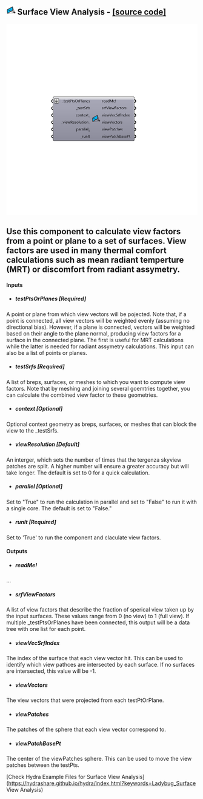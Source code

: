 ## ![](../../images/icons/Surface_View_Analysis.png) Surface View Analysis - [[source code]](https://github.com/mostaphaRoudsari/ladybug/tree/master/src/Ladybug_Surface%20View%20Analysis.py)

![](../../images/components/Surface_View_Analysis.png)

Use this component to calculate view factors from a point or plane to a set of surfaces.  View factors are used in many thermal comfort calculations such as mean radiant temperture (MRT) or discomfort from radiant assymetry. 
 -
 

#### Inputs
* ##### testPtsOrPlanes [Required]
A point or plane from which view vectors will be pojected.  Note that, if a point is connected, all view vectors will be weighted evenly (assuming no directional bias).  However, if a plane is connected, vectors will be weighted based on their angle to the plane normal, producing view factors for a surface in the connected plane.  The first is useful for MRT calculations while the latter is needed for radiant assymetry calculations.  This input can also be a list of points or planes.
* ##### testSrfs [Required]
A list of breps, surfaces, or meshes to which you want to compute view factors.  Note that by meshing and joining several goemtries together, you can calculate the combined view factor to these geometries.
* ##### context [Optional]
Optional context geometry as breps, surfaces, or meshes that can block the view to the _testSrfs.
* ##### viewResolution [Default]
An interger, which sets the number of times that the tergenza skyview patches are split.  A higher number will ensure a greater accuracy but will take longer.  The default is set to 0 for a quick calculation.
* ##### parallel [Optional]
Set to "True" to run the calculation in parallel and set to "False" to run it with a single core.  The default is set to "False."
* ##### runIt [Required]
Set to 'True' to run the component and claculate view factors.

#### Outputs
* ##### readMe!
...
* ##### srfViewFactors
A list of view factors that describe the fraction of sperical view taken up by the input surfaces.  These values range from 0 (no view) to 1 (full view).  If multiple _testPtsOrPlanes have been connected, this output will be a data tree with one list for each point.
* ##### viewVecSrfIndex
The index of the surface that each view vector hit.  This can be used to identify which view pathces are intersected by each surface.  If no surfaces are intersected, this value will be -1.
* ##### viewVectors
The view vectors that were projected from each testPtOrPlane.
* ##### viewPatches
The patches of the sphere that each view vector correspond to.
* ##### viewPatchBasePt
The center of the viewPatches sphere. This can be used to move the view patches between the testPts.


[Check Hydra Example Files for Surface View Analysis](https://hydrashare.github.io/hydra/index.html?keywords=Ladybug_Surface View Analysis)